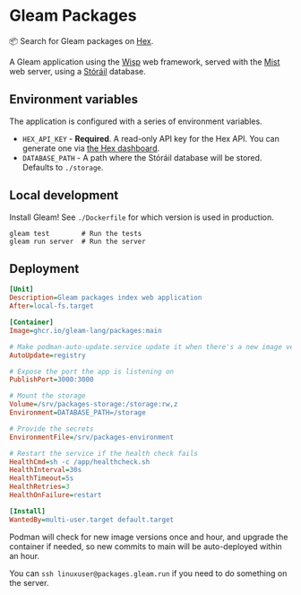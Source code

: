 # Gleam Packages

📦 Search for Gleam packages on [Hex](https://hex.pm).

A Gleam application using the [Wisp](https://gleam-wisp.github.io/wisp) web framework,
served with the [Mist](https://github.com/rawhat/mist) web server, using a
[Stóráil](https://github.com/lpil/storail) database.

## Environment variables

The application is configured with a series of environment variables.

- `HEX_API_KEY` - **Required**. A read-only API key for the Hex API. You can
  generate one via [the Hex dashboard](https://hex.pm/dashboard/keys).
- `DATABASE_PATH` - A path where the Stóráil database will be stored. Defaults
  to `./storage`.

## Local development

Install Gleam! See `./Dockerfile` for which version is used in production.

```shell
gleam test        # Run the tests
gleam run server  # Run the server
```

## Deployment

```ini
[Unit]
Description=Gleam packages index web application
After=local-fs.target

[Container]
Image=ghcr.io/gleam-lang/packages:main

# Make podman-auto-update.service update it when there's a new image version
AutoUpdate=registry

# Expose the port the app is listening on
PublishPort=3000:3000

# Mount the storage
Volume=/srv/packages-storage:/storage:rw,z
Environment=DATABASE_PATH=/storage

# Provide the secrets
EnvironmentFile=/srv/packages-environment

# Restart the service if the health check fails
HealthCmd=sh -c /app/healthcheck.sh
HealthInterval=30s
HealthTimeout=5s
HealthRetries=3
HealthOnFailure=restart

[Install]
WantedBy=multi-user.target default.target
```

Podman will check for new image versions once and hour, and upgrade the
container if needed, so new commits to main will be auto-deployed within an
hour.

You can `ssh linuxuser@packages.gleam.run` if you need to do something on the
server.
